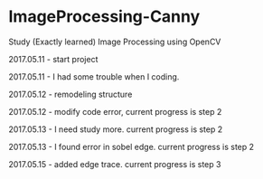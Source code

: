 # ImageProcessing-Canny
Study (Exactly learned) Image Processing using OpenCV

2017.05.11 -  start project

2017.05.11 -  I had some trouble when I coding.

2017.05.12 -  remodeling structure

2017.05.12 -  modify code error, current progress is step 2

2017.05.13 -  I need study more. current progress is step 2

2017.05.13 -  I found error in sobel edge. current progress is step 2

2017.05.15 -  added edge trace. current progress is step 3

